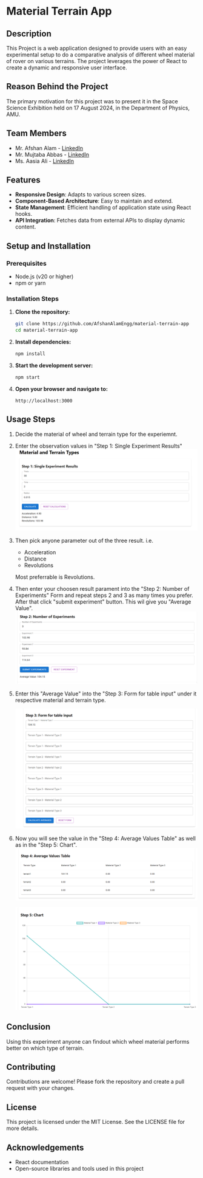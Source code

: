 # Material Terrain App

## Description
This Project is a web application designed to provide users with an easy experimental setup to do a comparative analysis of different wheel material of rover on various terrains. The project leverages the power of React to create a dynamic and responsive user interface.

## Reason Behind the Project
The primary motivation for this project was to present it in the Space Science Exhibition held on 17 August 2024, in the Department of Physics, AMU.

## Team Members
- Mr. Afshan Alam   - [LinkedIn](https://www.linkedin.com/in/afshan-alam/)  
- Mr. Mujtaba Abbas - [LinkedIn](https://www.linkedin.com/in/mujtaba-abbas-8a1a44217/)
- Ms. Aasia Ali     - [LinkedIn](https://www.linkedin.com/in/aasia-ali-72a661243/)

## Features
- **Responsive Design**: Adapts to various screen sizes.
- **Component-Based Architecture**: Easy to maintain and extend.
- **State Management**: Efficient handling of application state using React hooks.
- **API Integration**: Fetches data from external APIs to display dynamic content.

## Setup and Installation

### Prerequisites
- Node.js (v20 or higher)
- npm or yarn

### Installation Steps
1. **Clone the repository:**
    ```bash
    git clone https://github.com/AfshanAlamEngg/material-terrain-app
    cd material-terrain-app
    ```

2. **Install dependencies:**
    ```bash
    npm install
    ```

3. **Start the development server:**
    ```bash
    npm start
    ```

4. **Open your browser and navigate to:**
    ```
    http://localhost:3000
    ```

## Usage Steps

1. Decide the material of wheel and terrain type for the experiemnt.

2. Enter the observation values in "Step 1: Single Experiment Results"
    ![Step 1](./public/image.png)

3. Then pick anyone parameter out of the three result. i.e. 
    - Acceleration
    - Distance
    - Revolutions

    Most preferrable is Revolutions.


4. Then enter your choosen result parament into the "Step 2: Number of Experiments" Form and repeat steps 2 and 3 as many times you prefer. After that click "submit experiment" button. This wil give you "Average Value".
    ![Step 2](./public/image-1.png)

5. Enter this "Average Value" into the "Step 3: Form for table input" under it respective material and terrain type.

    ![Step 3](./public/image-2.png)

6. Now you will see the value in the "Step 4: Average Values Table" as well as in the "Step 5: Chart".
    ![Step 4](./public/image-3.png)

    ![Step 5](./public/image-4.png)

## Conclusion
Using this experiment anyone can findout which wheel material performs better on which type of terrain. 

## Contributing
Contributions are welcome! Please fork the repository and create a pull request with your changes.

## License
This project is licensed under the MIT License. See the LICENSE file for more details.

## Acknowledgements
- React documentation
- Open-source libraries and tools used in this project

